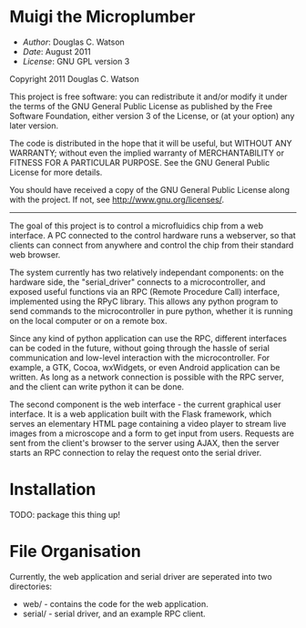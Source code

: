 Muigi the Microplumber
======================

* *Author*: Douglas C. Watson
* *Date*: August 2011
* *License*: GNU GPL version 3

Copyright 2011 Douglas C. Watson

This project is free software: you can redistribute it and/or modify it under the terms of the GNU General Public License as published by the Free Software Foundation, either version 3 of the License, or (at your option) any later version.

The code is distributed in the hope that it will be useful, but WITHOUT ANY WARRANTY; without even the implied warranty of MERCHANTABILITY or FITNESS FOR A PARTICULAR PURPOSE. See the GNU General Public License for more details.

You should have received a copy of the GNU General Public License along with the project. If not, see http://www.gnu.org/licenses/.

---

The goal of this project is to control a microfluidics chip from a web interface. A PC connected to the control hardware runs a webserver, so that clients can connect from anywhere and control the chip from their standard web browser.

The system currently has two relatively independant components: on the hardware side, the "serial_driver" connects to a microcontroller, and exposed useful functions via an RPC (Remote Procedure Call) interface, implemented using the RPyC library. This allows any python program to send commands to the microcontroller in pure python, whether it is running on the local computer or on a remote box.

Since any kind of python application can use the RPC, different interfaces can be coded in the future, without going through the hassle of serial communication and low-level interaction with the microcontroller. For example, a GTK, Cocoa, wxWidgets, or even Android application can be written. As long as a network connection is possible with the RPC server, and the client can write python it can be done.

The second component is the web interface - the current graphical user interface. It is a web application built with the Flask framework, which serves an elementary HTML page containing a video player to stream live images from a microscope and a form to get input from users. Requests are sent from the client's browser to the server using AJAX, then the server starts an RPC connection to relay the request onto the serial driver.

Installation
============

TODO: package this thing up!

File Organisation
=================

Currently, the web application and serial driver are seperated into two directories:

- web/ - contains the code for the web application.
- serial/ - serial driver, and an example RPC client.

